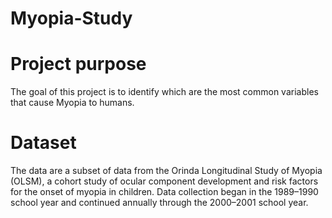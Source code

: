 # Myopia-Study

# Project purpose
The goal of this project is to identify which are the most common variables that cause Myopia to humans.

# Dataset
The data are a subset of data from the Orinda Longitudinal Study of Myopia (OLSM), a cohort study of ocular component development and risk factors for the onset of myopia in children. 
Data collection began in the 1989–1990 school year and continued annually through the 2000–2001 school year.
